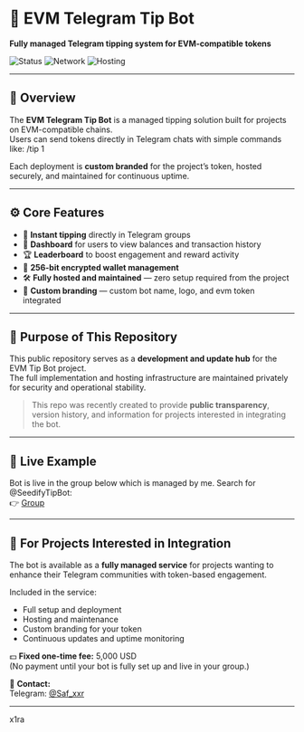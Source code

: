 # 🚀 EVM Telegram Tip Bot  
**Fully managed Telegram tipping system for EVM-compatible tokens**  

![Status](https://img.shields.io/badge/status-active-brightgreen)
![Network](https://img.shields.io/badge/chains-EVM-blue)
![Hosting](https://img.shields.io/badge/hosting-included-success)

---

## 🧩 Overview  
The **EVM Telegram Tip Bot** is a managed tipping solution built for projects on EVM-compatible chains.  
Users can send tokens directly in Telegram chats with simple commands like:  /tip 1


Each deployment is **custom branded** for the project’s token, hosted securely, and maintained for continuous uptime.

---

## ⚙️ Core Features  
- 💸 **Instant tipping** directly in Telegram groups 
- 🧾 **Dashboard** for users to view balances and transaction history  
- 🏆 **Leaderboard** to boost engagement and reward activity  
- 🔐 **256-bit encrypted wallet management**  
- 🛠️ **Fully hosted and maintained** — zero setup required from the project  
- 🧠 **Custom branding** — custom bot name, logo, and evm token integrated

---

## 🧱 Purpose of This Repository  
This public repository serves as a **development and update hub** for the EVM Tip Bot project.  
The full implementation and hosting infrastructure are maintained privately for security and operational stability.  

> This repo was recently created to provide **public transparency**, version history, and information for projects interested in integrating the bot.

---

## 🧪 Live Example  
Bot is live in the group below which is managed by me. Search for @SeedifyTipBot:  
👉 [Group](https://t.me/SeedifyHODLers)  

---

## 💼 For Projects Interested in Integration  
The bot is available as a **fully managed service** for projects wanting to enhance their Telegram communities with token-based engagement.

Included in the service:
- Full setup and deployment  
- Hosting and maintenance  
- Custom branding for your token  
- Continuous updates and uptime monitoring  

💵 **Fixed one-time fee:** 5,000 USD  
(No payment until your bot is fully set up and live in your group.)

📩 **Contact:**  
Telegram: [@Saf_xxr](https://t.me/saf_xxr)  

---

x1ra
